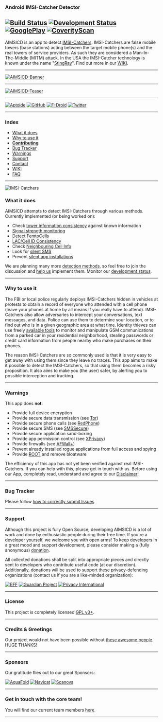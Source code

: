 ### Android IMSI-Catcher Detector

[![Build Status](https://travis-ci.org/SecUpwN/Android-IMSI-Catcher-Detector.svg)](https://travis-ci.org/SecUpwN/Android-IMSI-Catcher-Detector) [![Development Status](http://img.shields.io/badge/Development_Status-ALPHA-brightgreen.svg)](https://github.com/SecUpwN/Android-IMSI-Catcher-Detector/wiki/Development-Status) [![GooglePlay](http://img.shields.io/badge/GooglePlay-NOT%20SUPPORTED-brightgreen.svg)](https://github.com/SecUpwN/Android-IMSI-Catcher-Detector/wiki/FAQ#q-why-wont-you-upload-your-app-to-the-google-play-store) [![CoverityScan](https://scan.coverity.com/projects/3346/badge.svg)](https://scan.coverity.com/projects/3346)
--
AIMSICD is an app to detect [IMSI-Catchers](https://en.wikipedia.org/wiki/IMSI-catcher). IMSI-Catchers are false mobile towers (base stations) acting between the target mobile phone(s) and the real towers of service providers. As such they are considered a Man-In-The-Middle (MITM) attack. In the USA the IMSI-Catcher technology is known under the name "[StingRay](https://en.wikipedia.org/wiki/Stingray_phone_tracker)". Find out more in our [WIKI](https://github.com/SecUpwN/Android-IMSI-Catcher-Detector/wiki).

---

[![AIMSICD-Banner](https://spideroak.com/share/IFEU2U2JINCA/GitHub/home/SecUpwN/SpiderOak/PROMOTION/AIMSICD-Banner_Large.png)](https://github.com/SecUpwN/Android-IMSI-Catcher-Detector/wiki/Status-Icons)

---

[![AIMSICD-Teaser](https://spideroak.com/share/IFEU2U2JINCA/GitHub/home/SecUpwN/SpiderOak/PROMOTION/AIMSICD-Teaser.png)](https://github.com/SecUpwN/Android-IMSI-Catcher-Detector/wiki)

---

[![Aptoide](https://spideroak.com/share/IFEU2U2JINCA/GitHub/home/SecUpwN/SpiderOak/MISC/external/Aptoide.png)](http://aimsicd.store.aptoide.com/ "NOTE: Installs Aptoide-App first!")  [![GitHub](https://spideroak.com/share/IFEU2U2JINCA/GitHub/home/SecUpwN/SpiderOak/MISC/external/GitHub.png)](https://github.com/SecUpwN/Android-IMSI-Catcher-Detector/releases "GitHub Releases") [![F-Droid](https://spideroak.com/share/IFEU2U2JINCA/GitHub/home/SecUpwN/SpiderOak/MISC/external/F-Droid.png)](https://f-droid.org/repository/browse/?fdid=com.SecUpwN.AIMSICD "F-Droid Store") [![Twitter](https://spideroak.com/share/IFEU2U2JINCA/GitHub/home/SecUpwN/SpiderOak/MISC/external/Twitter.png)](https://twitter.com/AIMSICD "Official Twitter-Account")

---

### Index

* [What it does](https://github.com/SecUpwN/Android-IMSI-Catcher-Detector#what-it-does)
* [Why to use it](https://github.com/SecUpwN/Android-IMSI-Catcher-Detector#why-to-use-it)
* [**Contributing**](https://github.com/SecUpwN/Android-IMSI-Catcher-Detector/blob/development/CONTRIBUTING.md)
* [Bug Tracker](https://github.com/SecUpwN/Android-IMSI-Catcher-Detector/wiki/Submitting-Issues)
* [Warnings](https://github.com/SecUpwN/Android-IMSI-Catcher-Detector#warnings)
* [Support](https://github.com/SecUpwN/Android-IMSI-Catcher-Detector#support)
* [Contact](https://github.com/SecUpwN/Android-IMSI-Catcher-Detector/wiki/Contact)
* [WIKI](https://github.com/SecUpwN/Android-IMSI-Catcher-Detector/wiki)
* [FAQ](https://github.com/SecUpwN/Android-IMSI-Catcher-Detector/wiki/FAQ)

---

![IMSI-Catchers](https://spideroak.com/share/IFEU2U2JINCA/GitHub/home/SecUpwN/SpiderOak/DOCUMENTATION/IMSI-Catchers/IMSI-Catchers.png)

### What it does

AIMSICD attempts to detect IMSI-Catchers through various methods. Currently implemented (or being worked on):
    
- Check [tower information consistency](https://github.com/SecUpwN/Android-IMSI-Catcher-Detector/issues/253) against known information
- [Signal strength monitoring](https://github.com/SecUpwN/Android-IMSI-Catcher-Detector/issues/97)
- [Detect FemtoCells](https://github.com/SecUpwN/Android-IMSI-Catcher-Detector/issues/6)
- [LAC/Cell ID Consistency](https://github.com/SecUpwN/Android-IMSI-Catcher-Detector/issues/91)
- Check [Neighbouring Cell Info](https://github.com/SecUpwN/Android-IMSI-Catcher-Detector/issues/264)
- Look for [silent SMS](https://github.com/SecUpwN/Android-IMSI-Catcher-Detector/issues/69)
- Prevent [silent app installations](https://github.com/SecUpwN/Android-IMSI-Catcher-Detector/issues/151)

We are planning many more [detection methods](https://github.com/SecUpwN/Android-IMSI-Catcher-Detector/issues/230), so feel free to join the discussion and [help us](https://github.com/SecUpwN/Android-IMSI-Catcher-Detector/blob/development/CONTRIBUTING.md) implement them. Monitor our [development status](https://github.com/SecUpwN/Android-IMSI-Catcher-Detector/wiki/Development-Status).

---

### Why to use it

The FBI or local police regularly deploys IMSI-Catchers hidden in vehicles at protests to obtain a record of everyone who attended with a cell phone (leave your phones at home by all means if you really have to attend). IMSI-Catchers also allow adversaries to intercept your conversations, text messages, and data. Police can use them to determine your location, or to find out who is in a given geographic area at what time. Identity thieves can use freely [available tools](http://www.nsaplayset.org/) to monitor and manipulate GSM communications from a parked car in your residential neighborhood, stealing passwords or credit card information from people nearby who make purchases on their phones.

The reason IMSI-Catchers are so commonly used is that it is very easy to get away with using them since they leave no traces. This app aims to make it possible to detect the IMSI-Catchers, so that using them becomes a risky proposition. It also aims to make you (the user) safer, by alerting you to possible interception and tracking.

---

### Warnings

This app does **not**:

* Provide full device encryption
* Provide secure data transmission (see [Tor](https://www.torproject.org/))
* Provide secure phone calls (see [RedPhone](https://github.com/WhisperSystems/RedPhone))
* Provide secure SMS (see [SMSSecure](https://github.com/SMSSecure/SMSSecure))
* Provide secure application sand-boxing
* Provide app permission control (see [XPrivacy](http://forum.xda-developers.com/xposed/modules/xprivacy-ultimate-android-privacy-app-t2320783))
* Provide firewalls (see [AFWall+](https://github.com/ukanth/afwall))
* Prevent already installed rogue applications from full access and spying
* Provide [ROOT](http://www.xda-developers.com/root) and remove bloatware

The efficiency of this app has not yet been verified against real IMSI-Catchers. If you can help with this, please get in touch with us. Before using our App, completely read, understand and agree to our [Disclaimer](https://github.com/SecUpwN/Android-IMSI-Catcher-Detector/blob/master/DISCLAIMER)!

---

### Bug Tracker

Please follow [how to correctly submit Issues](https://github.com/SecUpwN/Android-IMSI-Catcher-Detector/wiki/Submitting-Issues).

---

### Support

Although this project is fully Open Source, developing AIMSICD is a lot of work and done by enthusiastic people during their free time. If you're a developer yourself, we welcome you with open arms! To keep developers in a great mood and support development, please consider making a (fully anonymous) [donation](https://github.com/SecUpwN/Android-IMSI-Catcher-Detector/wiki/Anonymous-Donations).

All collected donations shall be split into appropriate pieces and directly sent to developers who contribute useful code (at our discretion). Additionally, donations will be used to support these privacy-defending organizations (contact us if you are a like-minded organization):

[![EFF](https://spideroak.com/share/IFEU2U2JINCA/GitHub/home/SecUpwN/SpiderOak/MISC/external/EFF.png)](https://www.eff.org/)
[![Guardian Project](https://spideroak.com/share/IFEU2U2JINCA/GitHub/home/SecUpwN/SpiderOak/MISC/external/GuardianProject.png)](https://guardianproject.info/)
[![Privacy International](https://spideroak.com/share/IFEU2U2JINCA/GitHub/home/SecUpwN/SpiderOak/MISC/external/PrivacyInternational.png)](https://www.privacyinternational.org/)

---

### License

This project is completely licensed [GPL v3+](https://github.com/SecUpwN/Android-IMSI-Catcher-Detector/blob/master/LICENSE).

---

### Credits & Greetings

Our project would not have been possible without [these awesome people](https://github.com/SecUpwN/Android-IMSI-Catcher-Detector/blob/master/app/src/main/assets/CREDITS). HUGE THANKS!

---

### Sponsors

Our gratitude flies out to our great Sponsors:

[![AquaFold](https://spideroak.com/share/IFEU2U2JINCA/GitHub/home/SecUpwN/SpiderOak/MISC/external/AquaFold.png)](http://www.aquafold.com) [![Navicat](https://spideroak.com/share/IFEU2U2JINCA/GitHub/home/SecUpwN/SpiderOak/MISC/external/Navicat.png)](http://www.navicat.com/) [![Scanova](https://spideroak.com/share/IFEU2U2JINCA/GitHub/home/SecUpwN/SpiderOak/MISC/external/Scanova.png)](http://scnv.io/r/25e7713950)

---

### Get in touch with the core team!

You will find our current team members [here](https://github.com/SecUpwN/Android-IMSI-Catcher-Detector/wiki/Contact).

---
